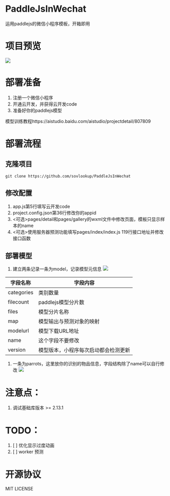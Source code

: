 # PaddleJsInWechat

运用paddlejs的微信小程序模板，开箱即用

# 项目预览

![](https://s1.ax1x.com/2020/08/24/ds2X8J.png)



# 部署准备

1. 注册一个微信小程序
2. 开通云开发，并获得云开发code
3. 准备好你的paddlejs模型

模型训练教程https://aistudio.baidu.com/aistudio/projectdetail/807809

# 部署流程

## 克隆项目
`
git clone https://github.com/sovlookup/PaddleJsInWechat
`

## 修改配置

1. app.js第5行填写云开发code
2. project.config.json第36行修改你的appid
3. <可选>pages/detail和pages/gallery的wxml文件中修改页面，模板只显示样本的name
4. <可选>使用服务器预测功能填写pages/index/index.js 119行接口地址并修改接口函数

## 部署模型
1. 建立两条记录一条为model，记录模型元信息
![](https://s1.ax1x.com/2020/08/24/dsWSzj.png)

|字段名称|字段内容|
|-|-|
|categories|类别数量|
|filecount|paddlejs模型分片数|
|files|模型分片名称|
|map|模型输出与预测对象的映射|
|modelurl|模型下载URL地址|
|name|这个字段不要修改|
|version|模型版本，小程序每次启动都会检测更新|

1. 一条为parrots，这里放你的识别的物品信息，字段结构除了name可以自行修改
![](https://s1.ax1x.com/2020/08/24/ds2mAU.png)

# 注意点：

1. 调试基础库版本 >= 2.13.1

# TODO：

1. [ ] 优化显示过度动画
2. [ ] worker 预测

# 开源协议

MIT LICENSE
